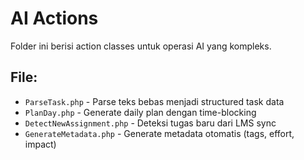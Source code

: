 # AI Actions

Folder ini berisi action classes untuk operasi AI yang kompleks.

## File:
- `ParseTask.php` - Parse teks bebas menjadi structured task data
- `PlanDay.php` - Generate daily plan dengan time-blocking
- `DetectNewAssignment.php` - Deteksi tugas baru dari LMS sync
- `GenerateMetadata.php` - Generate metadata otomatis (tags, effort, impact)
